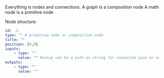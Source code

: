 Everything is nodes and connections.
A graph is a composition node
A math node is a primitive node

Node structure:
```yaml
id: -1
type: "" # primitive node or composition node
title: ""
position: [0,0]
inputs:
	- type: ""
	  value: "" #value can be a path as string for connected pins or actual value
outputs: 
	- type: ""
	  value: ""
```